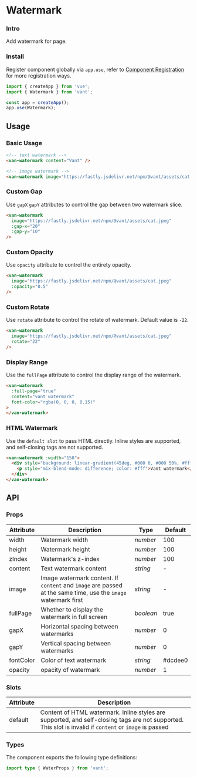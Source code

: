 # Watermark

### Intro

Add watermark for page.

### Install

Register component globally via `app.use`, refer to [Component Registration](#/en-US/advanced-usage#zu-jian-zhu-ce) for more registration ways.

```js
import { createApp } from 'vue';
import { Watermark } from 'vant';

const app = createApp();
app.use(Watermark);
```

## Usage

### Basic Usage

```html
<!-- text watermark -->
<van-watermark content="Vant" />

<!-- image watermark -->
<van-watermark image="https://fastly.jsdelivr.net/npm/@vant/assets/cat.jpeg" />
```

### Custom Gap

Use `gapX` `gapY` attributes to control the gap between two watermark slice.

```html
<van-watermark
  image="https://fastly.jsdelivr.net/npm/@vant/assets/cat.jpeg"
  :gap-x="20"
  :gap-y="10"
/>
```

### Custom Opacity

Use `opacity` attribute to control the entirety opacity.

```html
<van-watermark
  image="https://fastly.jsdelivr.net/npm/@vant/assets/cat.jpeg"
  :opacity="0.5"
/>
```

### Custom Rotate

Use `rotate` attribute to control the rotate of watermark. Default value is `-22`.

```html
<van-watermark
  image="https://fastly.jsdelivr.net/npm/@vant/assets/cat.jpeg"
  rotate="22"
/>
```

### Display Range

Use the `fullPage` attribute to control the display range of the watermark.

```html
<van-watermark
  :full-page="true"
  content="vant watermark"
  font-color="rgba(0, 0, 0, 0.15)"
>
</van-watermark>
```

### HTML Watermark

Use the `default slot` to pass HTML directly. Inline styles are supported, and self-closing tags are not supported.

```html
<van-watermark :width="150">
  <div style="background: linear-gradient(45deg, #000 0, #000 50%, #fff 50%)">
    <p style="mix-blend-mode: difference; color: #fff">Vant watermark</p>
  </div>
</van-watermark>
```

## API

### Props

| Attribute | Description | Type | Default |
| --- | --- | --- | --- |
| width | Watermark width | _number_ | 100 |
| height | Watermark height | _number_ | 100 |
| zIndex | Watermark's z-index | _number_ | 100 |
| content | Text watermark content | _string_ | - |
| image | Image watermark content. If `content` and `image` are passed at the same time, use the `image` watermark first | _string_ | - |
| fullPage | Whether to display the watermark in full screen | _boolean_ | true |
| gapX | Horizontal spacing between watermarks | _number_ | 0 |
| gapY | Vertical spacing between watermarks | _number_ | 0 |
| fontColor | Color of text watermark | _string_ | #dcdee0 |
| opacity | opacity of watermark | _number_ | 1 |

### Slots

| Attribute | Description |
| --- | --- |
| default | Content of HTML watermark. Inline styles are supported, and self-closing tags are not supported. This slot is invalid if `content` or `image` is passed |

### Types

The component exports the following type definitions:

```ts
import type { WaterProps } from 'vant';
```
